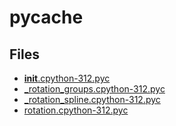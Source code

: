 # __pycache__

## Files

- [__init__.cpython-312.pyc](__init__.cpython-312.pyc)
- [_rotation_groups.cpython-312.pyc](_rotation_groups.cpython-312.pyc)
- [_rotation_spline.cpython-312.pyc](_rotation_spline.cpython-312.pyc)
- [rotation.cpython-312.pyc](rotation.cpython-312.pyc)
